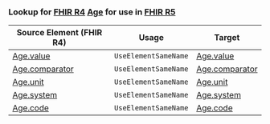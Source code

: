 ### Lookup for [FHIR R4](https://hl7.org/fhir/R4/) [Age](https://hl7.org/fhir/R4/Age.html) for use in [FHIR R5](https://hl7.org/fhir/R5/)

| Source Element (FHIR R4) | Usage | Target |
| -------------- | ----- | ------ |
| [Age.value](https://hl7.org/fhir/R4/Age.html#resource) | `UseElementSameName` | [Age.value](https://hl7.org/fhir/R5/Age.html#resource) |
| [Age.comparator](https://hl7.org/fhir/R4/Age.html#resource) | `UseElementSameName` | [Age.comparator](https://hl7.org/fhir/R5/Age.html#resource) |
| [Age.unit](https://hl7.org/fhir/R4/Age.html#resource) | `UseElementSameName` | [Age.unit](https://hl7.org/fhir/R5/Age.html#resource) |
| [Age.system](https://hl7.org/fhir/R4/Age.html#resource) | `UseElementSameName` | [Age.system](https://hl7.org/fhir/R5/Age.html#resource) |
| [Age.code](https://hl7.org/fhir/R4/Age.html#resource) | `UseElementSameName` | [Age.code](https://hl7.org/fhir/R5/Age.html#resource) |
